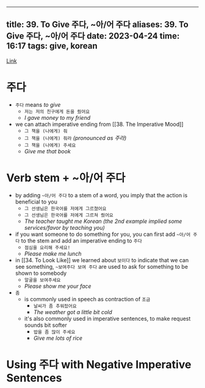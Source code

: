 
---
title: 39. To Give 주다, ~아/어 주다
aliases: 39. To Give 주다, ~아/어 주다
date: 2023-04-24
time: 16:17
tags: give, korean
---
[Link](https://www.howtostudykorean.com/unit-2-lower-intermediate-korean-grammar/unit-2-lessons-34-41/lesson-41/)

# 주다
- `주다` means *to give*
	- `저는 저의 친구에게 돈을 줬어요`
	- *I gave money to my friend*
- we can attach imperative ending from [[38. The Imperative Mood]]
	- `그 책을 (나에게) 줘`
	- `그 책을 (나에게) 줘라` *(pronounced as 주라)*
	- `그 책을 (나에게) 주세요`
	- *Give me that book*

# Verb stem + ~아/어 주다
- by adding `~아/어 주다` to a stem of a word, you imply that the action is beneficial to you
	- `그 선생님은 한국어를 저에게 그르쳤어요`
	- `그 선생님은 한국어를 저에게 그르쳐 줬어요`
	- *The teacher taught me Korean (the 2nd example implied some services/favor by teaching you)*
- if you want someone to do something for you, you can first add `~아/어 주다` to the stem and add an imperative ending to `주다`
	- `점심을 요리해 주세요!`
	- *Please make me lunch*
- in [[34. To Look Like]] we learned about `보이다` to indicate that we can see something, `~보여주다 보여 주다` are used to ask for something to be shown to somebody
	- `알굴을 보여주세요`
	- *Please show me your face*
- `좀` 
	- is commonly used in speech as contraction of `조금`
		- `날씨가 좀 추워젔어요`
		- *The weather got a little bit cold*
	- it's also commonly used in imperative sentences, to make request sounds bit softer
		- `밥을 좀 많이 주세요`
		- *Give me lots of rice*

# Using 주다 with Negative Imperative Sentences